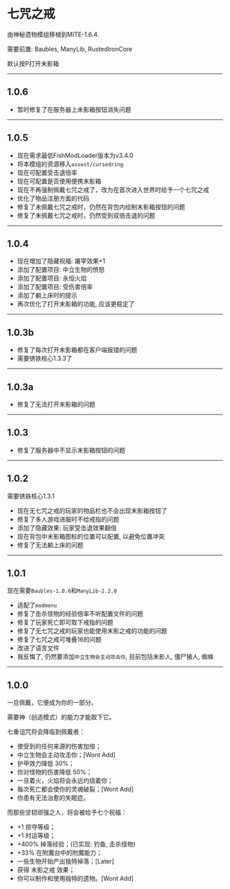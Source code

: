 # 七咒之戒

由神秘遗物模组移植到MITE-1.6.4.

需要前置: Baubles, ManyLib, RustedIronCore

默认按P打开末影箱

---

## 1.0.6

* 暂时修复了在服务器上末影箱按钮消失问题

---

## 1.0.5

* 现在需求最低FishModLoader版本为v3.4.0
* 将本模组的资源移入`assest/cursedring`
* 现在可配置受击退倍率
* 现在可配置是否使用便携末影箱
* 现在不再强制佩戴七咒之戒了，改为在首次进入世界时给予一个七咒之戒
* 优化了物品注册方面的代码
* 修复了未佩戴七咒之戒时，仍然在背包内绘制末影箱按钮的问题
* 修复了未佩戴七咒之戒时，仍然受到双倍击退的问题


---

## 1.0.4

* 现在增加了隐藏祝福: 屠宰效果+1
* 添加了配置项目: 中立生物的愤怒
* 添加了配置项目: 永恒火焰
* 添加了配置项目: 受伤害倍率
* 添加了躺上床时的提示
* 再次优化了打开末影箱的功能, 应该更稳定了

---

## 1.0.3b

* 修复了每次打开末影箱都在客户端报错的问题
* 需要锈铁核心1.3.3了

---

## 1.0.3a

* 修复了无法打开末影箱的问题

---

## 1.0.3

* 修复了服务器中不显示末影箱按钮的问题

---

## 1.0.2

需要锈铁核心1.3.1

* 现在无七咒之戒的玩家的物品栏也不会出现末影箱按钮了
* 修复了多人游戏进服时不给戒指的问题
* 添加了隐藏效果: 玩家受击退效果翻倍
* 现在背包中末影箱图标的位置可以配置, 以避免位置冲突
* 修复了无法躺上床的问题

---

## 1.0.1

现在需要`Baubles-1.0.6`和`ManyLib-2.2.0`

* 适配了`modmenu`
* 修复了击杀怪物的经验倍率不听配置文件的问题
* 修复了玩家死亡即可取下戒指的问题
* 修复了无七咒之戒的玩家也能使用末影之戒的功能的问题
* 修复了七咒之戒可堆叠16的问题
* 改进了语言文件
* 我反悔了, 仍然要添加`中立生物会主动攻击你`, 目前包括末影人, 僵尸猪人, 蜘蛛

---

## 1.0.0

一旦佩戴，它便成为你的一部分。

需要神（创造模式）的能力才能取下它。

七重诅咒将会降临到佩戴者：

* 使受到的任何来源的伤害加倍；
* 中立生物会主动攻击你；[Wont Add]
* 护甲效力降低 30%；
* 你对怪物的伤害降低 50%；
* 一旦着火，火焰将会永远灼烧着你；
* 每次死亡都会使你的灵魂破裂；[Wont Add]
* 你患有无法治愈的失眠症。

而那些坚韧顽强之人，将会被给予七个祝福：

* +1 掠夺等级；
* +1 时运等级；
* +400% 掉落经验；(已实现: 钓鱼, 击杀怪物)
* +33% 在附魔台中的附魔能力；
* 一些生物开始产出独特掉落；[Later]
* 获得 末影之戒 效果；
* 你可以制作和使用独特的遗物。[Wont Add]
